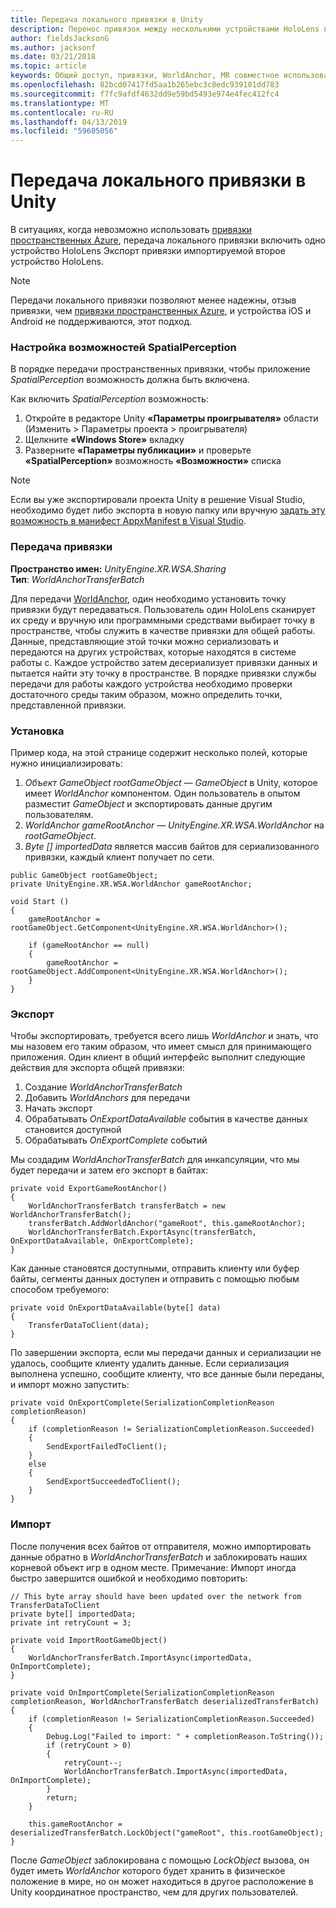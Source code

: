 ```yaml
---
title: Передача локального привязки в Unity
description: Перенос привязок между несколькими устройствами HoloLens в приложении Unity.
author: fieldsJacksonG
ms.author: jacksonf
ms.date: 03/21/2018
ms.topic: article
keywords: Общий доступ, привязки, WorldAnchor, MR совместное использование 250, WorldAnchorTransferBatch, SpatialPerception, передачи, перемещение локальной привязки, привязки экспорта, импорта привязки
ms.openlocfilehash: 82bcd07417fd5aa1b265ebc3c8edc939101dd783
ms.sourcegitcommit: f7fc9afdf4632dd9e59bd5493e974e4fec412fc4
ms.translationtype: MT
ms.contentlocale: ru-RU
ms.lasthandoff: 04/13/2019
ms.locfileid: "59605056"
---
```

# <a name="local-anchor-transfers-in-unity"></a>Передача локального привязки в Unity

В ситуациях, когда невозможно использовать <a href="https://docs.microsoft.com/azure/spatial-anchors" target="_blank">привязки пространственных Azure</a>, передача локального привязки включить одно устройство HoloLens Экспорт привязки импортируемой второе устройство HoloLens.

>[!NOTE]
>Передачи локального привязки позволяют менее надежны, отзыв привязки, чем <a href="https://docs.microsoft.com/azure/spatial-anchors" target="_blank">привязки пространственных Azure</a>, и устройства iOS и Android не поддерживаются, этот подход.

### <a name="setting-the-spatialperception-capability"></a>Настройка возможностей SpatialPerception

В порядке передачи пространственных привязки, чтобы приложение *SpatialPerception* возможность должна быть включена.

Как включить *SpatialPerception* возможность:
1. Откройте в редакторе Unity **«Параметры проигрывателя»** области (Изменить > Параметры проекта > проигрывателя)
2. Щелкните **«Windows Store»** вкладку
3. Разверните **«Параметры публикации»** и проверьте **«SpatialPerception»** возможность **«Возможности»** списка

>[!NOTE]
>Если вы уже экспортировали проекта Unity в решение Visual Studio, необходимо будет либо экспорта в новую папку или вручную [задать эту возможность в манифест AppxManifest в Visual Studio](local-anchor-transfers-in-directx.md#set-up-your-app-to-use-the-spatialperception-capability).

### <a name="anchor-transfer"></a>Передача привязки

**Пространство имен:** *UnityEngine.XR.WSA.Sharing*<br>
**Тип**: *WorldAnchorTransferBatch*

Для передачи [WorldAnchor](coordinate-systems-in-unity.md), один необходимо установить точку привязки будут передаваться. Пользователь один HoloLens сканирует их среду и вручную или программными средствами выбирает точку в пространстве, чтобы служить в качестве привязки для общей работы. Данные, представляющие этой точки можно сериализовать и передаются на других устройствах, которые находятся в системе работы с. Каждое устройство затем десериализует привязки данных и пытается найти эту точку в пространстве. В порядке привязки службы передачи для работы каждого устройства необходимо проверки достаточного среды таким образом, можно определить точки, представленной привязки.

### <a name="setup"></a>Установка

Пример кода, на этой странице содержит несколько полей, которые нужно инициализировать:
1. *Объект GameObject rootGameObject* — *GameObject* в Unity, которое имеет *WorldAnchor* компонентом. Один пользователь в опытом разместит *GameObject* и экспортировать данные другим пользователям.
2. *WorldAnchor gameRootAnchor* — *UnityEngine.XR.WSA.WorldAnchor* на *rootGameObject*.
3. *Byte [] importedData* является массив байтов для сериализованного привязки, каждый клиент получает по сети.

```
public GameObject rootGameObject;
private UnityEngine.XR.WSA.WorldAnchor gameRootAnchor;

void Start ()
{
    gameRootAnchor = rootGameObject.GetComponent<UnityEngine.XR.WSA.WorldAnchor>();

    if (gameRootAnchor == null)
    {
        gameRootAnchor = rootGameObject.AddComponent<UnityEngine.XR.WSA.WorldAnchor>();
    }
}
```

### <a name="exporting"></a>Экспорт

Чтобы экспортировать, требуется всего лишь *WorldAnchor* и знать, что мы назовем его таким образом, что имеет смысл для принимающего приложения. Один клиент в общий интерфейс выполнит следующие действия для экспорта общей привязки:
1. Создание *WorldAnchorTransferBatch*
2. Добавить *WorldAnchors* для передачи
3. Начать экспорт
4. Обрабатывать *OnExportDataAvailable* события в качестве данных становится доступной
5. Обрабатывать *OnExportComplete* событий

Мы создадим *WorldAnchorTransferBatch* для инкапсуляции, что мы будет передачи и затем его экспорт в байтах:

```
private void ExportGameRootAnchor()
{
    WorldAnchorTransferBatch transferBatch = new WorldAnchorTransferBatch();
    transferBatch.AddWorldAnchor("gameRoot", this.gameRootAnchor);
    WorldAnchorTransferBatch.ExportAsync(transferBatch, OnExportDataAvailable, OnExportComplete);
}
```

Как данные становятся доступными, отправить клиенту или буфер байты, сегменты данных доступен и отправить с помощью любым способом требуемого:

```
private void OnExportDataAvailable(byte[] data)
{
    TransferDataToClient(data);
}
```

По завершении экспорта, если мы передачи данных и сериализации не удалось, сообщите клиенту удалить данные. Если сериализация выполнена успешно, сообщите клиенту, что все данные были переданы, и импорт можно запустить:

```
private void OnExportComplete(SerializationCompletionReason completionReason)
{
    if (completionReason != SerializationCompletionReason.Succeeded)
    {
        SendExportFailedToClient();
    }
    else
    {
        SendExportSucceededToClient();
    }
}
```

### <a name="importing"></a>Импорт

После получения всех байтов от отправителя, можно импортировать данные обратно в *WorldAnchorTransferBatch* и заблокировать наших корневой объект игр в одном месте. Примечание: Импорт иногда быстро завершится ошибкой и необходимо повторить:

```
// This byte array should have been updated over the network from TransferDataToClient
private byte[] importedData;
private int retryCount = 3;

private void ImportRootGameObject()
{
    WorldAnchorTransferBatch.ImportAsync(importedData, OnImportComplete);
}

private void OnImportComplete(SerializationCompletionReason completionReason, WorldAnchorTransferBatch deserializedTransferBatch)
{
    if (completionReason != SerializationCompletionReason.Succeeded)
    {
        Debug.Log("Failed to import: " + completionReason.ToString());
        if (retryCount > 0)
        {
            retryCount--;
            WorldAnchorTransferBatch.ImportAsync(importedData, OnImportComplete);
        }
        return;
    }

    this.gameRootAnchor = deserializedTransferBatch.LockObject("gameRoot", this.rootGameObject);
}
```

После *GameObject* заблокирована с помощью *LockObject* вызова, он будет иметь *WorldAnchor* которого будет хранить в физическое положение в мире, но он может находиться в другое расположение в Unity координатное пространство, чем для других пользователей.

